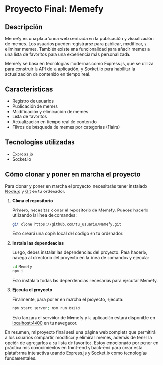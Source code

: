 # Proyecto Final: Memefy

## Descripción

Memefy es una plataforma web centrada en la publicación y visualización de memes. Los usuarios pueden registrarse para publicar, modificar, y eliminar memes. También existe una funcionalidad para añadir memes a una lista de favoritos para una experiencia más personalizada.

Memefy se basa en tecnologías modernas como Express.js, que se utiliza para construir la API de la aplicación, y Socket.io para habilitar la actualización de contenido en tiempo real.

## Características

- Registro de usuarios
- Publicación de memes
- Modificación y eliminación de memes
- Lista de favoritos
- Actualización en tiempo real de contenido
- Filtros de búsqueda de memes por categorías (Flairs)

## Tecnologías utilizadas

- Express.js
- Socket.io

## Cómo clonar y poner en marcha el proyecto

Para clonar y poner en marcha el proyecto, necesitarás tener instalado [Node.js](https://nodejs.org/en/) y [Git](https://git-scm.com/) en tu ordenador.

1. **Clona el repositorio**

    Primero, necesitas clonar el repositorio de Memefy. Puedes hacerlo utilizando la línea de comandos:

    ```bash
    git clone https://github.com/tu_usuario/Memefy.git
    ```

    Esto creará una copia local del código en tu ordenador.

2. **Instala las dependencias**

    Luego, debes instalar las dependencias del proyecto. Para hacerlo, navega al directorio del proyecto en la línea de comandos y ejecuta:

    ```bash
    cd Memefy
    npm i
    ```

    Esto instalará todas las dependencias necesarias para ejecutar Memefy.

3. **Ejecuta el proyecto**

    Finalmente, para poner en marcha el proyecto, ejecuta:

    ```bash
    npm start server; npm run build
    ```

    Esto lanzará el servidor de Memefy y la aplicación estará disponible en [localhost:4400](http://localhost:4400) en tu navegador.

En resumen, mi proyecto final será una página web completa que permitirá a los usuarios compartir, modificar y eliminar memes, además de tener la opción de agregarlos a su lista de favoritos. Estoy emocionado por poner en práctica mis conocimientos en front-end y back-end para crear esta plataforma interactiva usando Express.js y Socket.io como tecnologías fundamentales.
